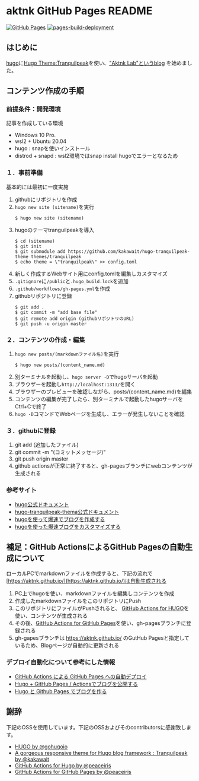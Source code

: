 # aktnk GitHub Pages README

[![GitHub Pages](https://github.com/aktnk/aktnk.github.io/actions/workflows/gh-pages.yml/badge.svg?branch=master&event=push)](https://github.com/aktnk/aktnk.github.io/actions/workflows/gh-pages.yml)
[![pages-build-deployment](https://github.com/aktnk/aktnk.github.io/actions/workflows/pages/pages-build-deployment/badge.svg?branch=gh-pages)](https://github.com/aktnk/aktnk.github.io/actions/workflows/pages/pages-build-deployment)

## はじめに

[hugo](https://gohugo.io/)に[Hugo Theme:Tranquilpeak](https://themes.gohugo.io/themes/hugo-tranquilpeak-theme/)を使い、["Aktnk Lab"というblog](https://aktnk.github.io/) を始めました。  

## コンテンツ作成の手順

### 前提条件：開発環境

記事を作成している環境

- Windows 10 Pro.
- wsl2 + Ubuntu 20.04
- hugo : snapを使いインストール
- distrod + snapd : wsl2環境ではsnap install hugoでエラーとなるため

### １．事前準備

基本的には最初に一度実施

1. githubにリポジトリを作成
1. `hugo new site (sitename)`を実行
    ```
    $ hugo new site (sitename)
    ```
1. hugoのテーマtranguilpeakを導入
    ```
    $ cd (sitename)
    $ git init
    $ git submodule add https://github.com/kakawait/hugo-tranquilpeak-theme themes/tranquilpeak
    $ echo theme = \"tranquilpeak\" >> config.toml
    ```
1. 新しく作成するWebサイト用にconfig.tomlを編集しカスタマイズ
1. `.gitignore`に`/public`と`.hugo_build.lock`を追加
1. `.github/workflows/gh-pages.yml`を作成
1. githubリポジトリに登録
    ```
    $ git add .
    $ git commit -m "add base file"
    $ git remote add origin (githubリポジトリのURL)
    $ git push -u origin master
    ```

### ２．コンテンツの作成・編集

1. `hugo new posts/(markdownファイル名)`を実行
    ```
    $ hugo new posts/(content_name.md)
    ```
1. 別ターミナルを起動し、`hugo server -D`でhugoサーバを起動
1. ブラウザーを起動し`http://localhost:1313/`を開く
1. ブラウザーのプレビューを確認しながら、posts/(content_name.md)を編集
1. コンテンツの編集が完了したら、別ターミナルで起動したhugoサーバをCtrl+Cで終了
1. `hugo -D`コマンドでWebページを生成し、エラーが発生しないことを確認

### ３．githubに登録

1. git add (追加したファイル)
1. git commit -m "(コミットメッセージ)"
1. git push origin master
1. github actionsが正常に終了すると、gh-pagesブランチにwebコンテンツが生成される

### 参考サイト

- [hugo公式ドキュメント](https://gohugo.io/documentation/)
- [hugo-tranquilpeak-thema公式ドキュメント](https://github.com/kakawait/hugo-tranquilpeak-theme/blob/master/docs/user.md)
- [hugoを使って爆速でブログを作成する](https://zenn.dev/harachan/articles/a043e9a756cae4)
- [hugoを使った爆速ブログをカスタマイズする](https://zenn.dev/harachan/articles/21d8f3a9f2ca4e)

## 補足：GitHub ActionsによるGitHub Pagesの自動生成について

ローカルPCでmarkdownファイルを作成すると、下記の流れで[https://aktnk.github.io/](https://aktnk.github.io/)は自動生成される

1. PC上でhugoを使い、markdownファイルを編集しコンテンツを作成
1. 作成したmarkdownファイルをこのリポジトリにPush
1. このリポジトリにファイルがPushされると、
[GitHub Actions for HUGO](https://github.com/peaceiris/actions-hugo)を使い、コンテンツが生成される
1. その後、[GitHub Actions for GitHub Pages](https://github.com/peaceiris/actions-gh-pages)を使い、gh-pagesブランチに登録される
1. gh-gapesブランチは https://aktnk.github.io/ のGutHub Pagesと指定しているため、Blogページが自動的に更新される

### デプロイ自動化について参考にした情報 

- [GitHub Actions による GitHub Pages への自動デプロイ](https://qiita.com/peaceiris/items/d401f2e5724fdcb0759d)
- [Hugo + GitHub Pages / Actionsでブログを公開する](https://zenn.dev/bryutus/articles/hugo-github-pages-actions)
- [Hugo と Github Pages でブログを作る](https://sat8bit.github.io/posts/hugo-with-github-pages/)

## 謝辞

下記のOSSを使用しています。下記のOSSおよびそのcontributorsに感謝致します。

- [HUGO by @gohugoio](https://github.com/gohugoio/hugo)
- [A gorgeous responsive theme for Hugo blog framework : Tranquilpeak by @kakawait](https://github.com/kakawait/hugo-tranquilpeak-theme)
- [GitHub Actions for Hugo by @peaceiris](https://github.com/peaceiris/actions-hugo)
- [GitHub Actions for GitHub Pages by @peaceiris](https://github.com/peaceiris/actions-gh-pages)
